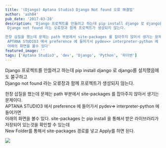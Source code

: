 ```yaml
---
title: '(Django) Aptana Studio3 Django Not found 오류 해결법'
author: 'ash84'
pub_date: '2017-03-28'
description: 'Django 프로젝트를 만들려고 하는데 pip install django 로 django를 설치했음에도 불구하고  
 Django not found 라는 오류창과 함께 프로젝트가 생성되지 않는다. 

한창 삽질을 했는데 문제는 path 부분에서 site-packages 를 잡아주지 않아서 생기는 문제이다.  
 APTANA STUDIO3 에서 preference 에 들어가서 pydev=> interpreter-python 에 들어가면  
 아래의 화면을 볼수 있다'
featured_image: ''
tags: ['Aptana Studio3', 'dev', 'Django', 'Python', '파이썬']
---
```



<span style="font-size: 11pt;">Django 프로젝트를 만들려고 하는데 pip install django 로 django를 설치했음에도 불구하고  
 Django not found 라는 오류창과 함께 프로젝트가 생성되지 않는다. </span>

한창 삽질을 했는데 문제는 path 부분에서 site-packages 를 잡아주지 않아서 생기는 문제이다.  
 APTANA STUDIO3 에서 preference 에 들어가서 pydev=> interpreter-python 에 들어가면  
 아래의 화면을 볼수 있다. site-packages 는 pip install 을 통해서 받은 라이브러리가 저장되어 있는것을 확인할 수 있는데  
 New Folder를 통해서 site-packages 경로를 넣고 Apply를 하면 된다.

<span style="font-size: 11pt;">  
</span>

<span style="font-size: 11pt;"></span>

![](http://ash84.net/wp-content/uploads/1/cfile26.uf.270CC23452AFBEA21386B7.png)

<span style="font-size: 11pt;">  
</span>



